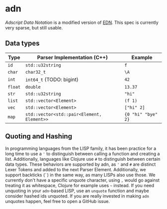 # adn

_Adscript Data Notation_ is a modified version of
[EDN](https://github.com/edn-format/edn). This spec is currently very sparse,
but still usable.

## Data types

| Type    | Parser Implementation (C++)                | Example            |
| ------- | ------------------------------------------ | ------------------ |
| `id`    | `std::u32string`                           | `f`                |
| `char`  | `char32_t`                                 | `\A`               |
| `int`   | `int64_t` (TODO: bigint)                   | `42`               |
| `float` | `double`                                   | `13.37`            |
| `str`   | `std::u32string`                           | `"hi"`             |
| `list`  | `std::vector<Element>`                     | `(f 1)`            |
| `vec`   | `std::vector<Element>`                     | `["hi" 2]`         |
| `map`   | `std::vector<std::pair<Element, Element>>` | `{0 "hi" "bye" 2}` |

<!--TODO: go into detail about those-->

## Quoting and Hashing

In programming languages from the LISP family, it has been practice for a long
time to use a `'` to distinguish between calling a function and creating a list.
Additionally, languages like Clojure use `#` to distinguish between certain data
types. These behaviors are supported by adn, as `'` and `#` are distinct Lexer
Tokens and added to the next Parser Element. Additionally, we support backticks
(`` ` ``) in the same way, as many LISPs also use those. We currently don't have
a specific unquote character, using `,` would go against treating it as
whitespace, Clojure for example uses `~` instead. If you need unquoting in your
`adn`-based LISP, use an `unquote` function and maybe consider hashed ids
unquoted. If you are really invested in making `adn` unquotes happen, feel free
to open a GitHub issue.
